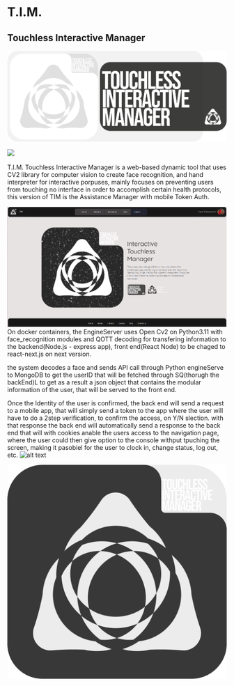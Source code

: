 # T.I.M.

## Touchless Interactive Manager

![alt text](FrontEnd/src/assets/branding/logo/Touchless_Interactive_Manager_Letters_plus_logo_C.png)

<p>
              <a href="https://skillicons.dev">
                <img src="https://skillicons.dev/icons?i=py,js,ts,dart,flutter,react,nextjs,mongodb,firebase,sass,docker,express,flask,tensorflow,opencv" />
              </a>
            </p>

T.I.M. Touchless Interactive Manager is a web-based dynamic tool that uses CV2 library for computer vision to create face recognition, and hand interpreter for interactive porpuses, mainly focuses on preventing users from touching no interface in order to accomplish certain health protocols, this version of TIM is the Assistance Manager with mobile Token Auth.

![alt text](FrontEnd/public/media/homepage_simple.png)
On docker containers, the EngineServer uses Open Cv2 on Python3.11 with face_recognition modules and QOTT decoding for transfering information to the backend(Node.js - express app), front end(React Node) to be chaged to react-next.js on next version.

the system decodes a face and sends API call through Python engineServe to MongoDB to get the userID that will be fetched through SQ(thorugh the backEnd)L to get as a result a json object that contains the modular information of the user, that will be served to the front end.

Once the Identity of the user is confirmed, the back end will send a request to a mobile app, that will simply send a token to the app where the user will have to do a 2step verification, to confirm the access, on Y/N slection. with that response the back end will automatically send a response to the back end that will with cookies anable the users access to the navigation page, where the user could then give option to the console withput tpuching the screen, making it pasobiel for the user to clock in, change status, log out, etc.
![alt text](FrontEnd/src/assets/branding/logo/Touchless_Interactive_Manager_BG_edit_A.png)

![alt text](FrontEnd/src/assets/branding/logo/Touchless_Interactive_Manager_Logo_Base_TRNSP_A.png)

